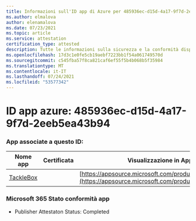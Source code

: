 ```yaml
---
title: Informazioni sull'ID app di Azure per 485936ec-d15d-4a17-9f7d-2eeb5ea43b94
ms.author: elmalova
author: elenamalova
ms.date: 07/23/2021
ms.topic: article
ms.service: attestation
certification_type: attested
description: Tutte le informazioni sulla sicurezza e la conformità disponibili per 485936ec-d15d-4a17-9f7d-2eeb5ea43b94.
ms.openlocfilehash: 17d3c1e0fe5cb19aebf7223bb1f54a061749570d
ms.sourcegitcommit: c545fba57f8ca821caf6ef55f5b4b068b5f35984
ms.translationtype: MT
ms.contentlocale: it-IT
ms.lasthandoff: 07/24/2021
ms.locfileid: "53577342"
---
```

# <a name="azure-app-id-485936ec-d15d-4a17-9f7d-2eeb5ea43b94"></a>ID app azure: 485936ec-d15d-4a17-9f7d-2eeb5ea43b94


### <a name="apps-associated-with-this-id"></a>App associate a questo ID:
| **Nome app** | **Certificata** | **Visualizzazione in AppSource** |
|--------------|---------------|-----------------------|
| [TackleBox](https://docs.microsoft.com/microsoft-365-app-certification/forward/WA200002310) |  | [https://appsource.microsoft.com/product/office/WA200002310](https://appsource.microsoft.com/product/office/WA200002310) |

### <a name="microsoft-365-app-compliance-status"></a>Microsoft 365 Stato conformità app
- Publisher Attestaton Status: Completed
